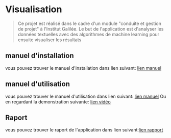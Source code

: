# Visualisation
> Ce projet est réalisé dans le cadre d'un module "conduite et gestion de projet" à l'Institut Galilée.
Le but de l'application est d'analyser les données textuelles avec des algorithmes de machine learning pour ensuite visualiser les résultats

## manuel d'installation
vous pouvez trouver le manuel d'installation dans lien suivant: [lien manuel](https://drive.google.com/file/d/1QeSAjzaL_f02huK-RtUD4hdmuFqiULBo/view?usp=sharing)


## manuel d'utilisation
vous pouvez trouver le manuel d'utilisation dans lien suivant: [lien manuel](https://drive.google.com/file/d/17Dxs0ShzUREClF6gAjYTstdh1mFD0Otl/view?usp=sharing)
Ou en regardant la demonstration suivante: [lien vidéo](https://drive.google.com/file/d/1aFTcck4qq-hjVB6DWHbXMRidp4nu0FNR/view?usp=sharing)



## Raport
vous pouvez trouver le raport de l'application dans lien suivant:[lien rapport](https://drive.google.com/file/d/1qNfnJNYijyeQzINuwxjeaLbMbF2PrSAo/view?usp=sharing)
